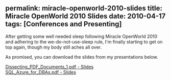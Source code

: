 permalink: miracle-openworld-2010-slides
title: Miracle OpenWorld 2010 Slides
date: 2010-04-17
tags: [Conferences and Presenting]
---
After getting some well needed sleep following Miracle OpenWorld 2010 and adhering to the we-do-not-use-sleep rule, I'm finally starting to get on top again, though my body still aches all over.

<!-- more -->

As promised, you can download the slides from my presentations below.

[Dissecting_PDF_Documents_1.pdf - Slides](Dissecting_PDF_Documents_1.pdf)  
[SQL_Azure_for_DBAs.pdf - Slides](SQL_Azure_for_DBAs.pdf)

